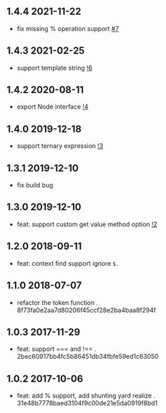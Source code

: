 ## 1.4.4 2021-11-22

- fix missing % operation support [#7](https://github.com/shepherdwind/simple-evaluate/issues/7)
## 1.4.3 2021-02-25

- support template string [!6](https://github.com/shepherdwind/simple-evaluate/pull/6)

## 1.4.2 2020-08-11

- export Node interface [!4](https://github.com/shepherdwind/simple-evaluate/pull/4)

## 1.4.0 2019-12-18

- support ternary expression [!3](https://github.com/shepherdwind/simple-evaluate/pull/3)

## 1.3.1 2019-12-10

- fix build bug

## 1.3.0 2019-12-10

- feat: support custom get value method option [!2](https://github.com/shepherdwind/simple-evaluate/pull/2)

## 1.2.0 2018-09-11

- feat: context find support ignore `$.`

## 1.1.0 2018-07-07

- refactor the token function . 8f73fa0e2aa7d80206f45ccf28e2ba4baa8f294f

## 1.0.3 2017-11-29

- feat: support === and !== . 2bec60917bb4fc5b86451db34fbfe59ed1c63050

## 1.0.2 2017-10-06

- feat: add % support, add shunting yard realize . 31e48b7778baed3104f9c00de21e5da0919f8bd1
